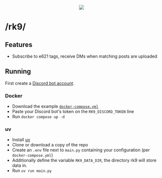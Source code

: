 <p align="center">
  <a href="https://xkcd.com/1128/">
    <img src="https://imgs.xkcd.com/comics/fifty_shades.png">
  </a>
</p>


# /rk9/

## Features

- Subscribe to e621 tags, receive DMs when matching posts are uploaded

## Running

First create a [Discord bot account](https://discordpy.readthedocs.io/en/stable/discord.html).

### Docker

* Download the example [`docker-compose.yml`](docker-compose.yml)
* Paste your Discord bot's token on the `RK9_DISCORD_TOKEN` line
* Run `docker compose up -d`

### uv

* Install [uv](https://docs.astral.sh/uv/getting-started/installation/)
* Clone or download a copy of the repo
* Create an `.env` file next to `main.py` containing your configuration (per `docker-compose.yml`)
* Additionally define the variable `RK9_DATA_DIR`, the directory rk9 will store data in.
* Run `uv run main.py`